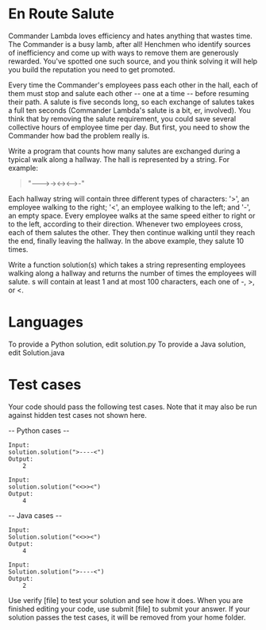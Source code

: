 En Route Salute
===============

Commander Lambda loves efficiency and hates anything that wastes time. The Commander is a busy lamb, after all! Henchmen who identify sources of inefficiency and come up with ways to remove them are generously rewarded. You've spotted one such source, and you think solving it will help you build the reputation you need to get promoted.

Every time the Commander's employees pass each other in the hall, each of them must stop and salute each other -- one at a time -- before resuming their path. A salute is five seconds long, so each exchange of salutes takes a full ten seconds (Commander Lambda's salute is a bit, er, involved). You think that by removing the salute requirement, you could save several collective hours of employee time per day. But first, you need to show the Commander how bad the problem really is.

Write a program that counts how many salutes are exchanged during a typical walk along a hallway. The hall is represented by a string. For example:
> "--->-><-><-->-"

Each hallway string will contain three different types of characters: '>', an employee walking to the right; '<', an employee walking to the left; and '-', an empty space. Every employee walks at the same speed either to right or to the left, according to their direction. Whenever two employees cross, each of them salutes the other. They then continue walking until they reach the end, finally leaving the hallway. In the above example, they salute 10 times.

Write a function solution(s) which takes a string representing employees walking along a hallway and returns the number of times the employees will salute. s will contain at least 1 and at most 100 characters, each one of -, >, or <.

Languages
=========

To provide a Python solution, edit solution.py
To provide a Java solution, edit Solution.java

Test cases
==========
Your code should pass the following test cases.
Note that it may also be run against hidden test cases not shown here.

-- Python cases --
```
Input:
solution.solution(">----<")
Output:
    2

Input:
solution.solution("<<>><")
Output:
    4
```

-- Java cases --
```
Input:
Solution.solution("<<>><")
Output:
    4

Input:
Solution.solution(">----<")
Output:
    2
```
Use verify [file] to test your solution and see how it does. When you are finished editing your code, use submit [file] to submit your answer. If your solution passes the test cases, it will be removed from your home folder.